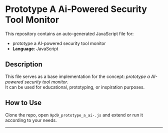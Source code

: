 # Prototype A Ai-Powered Security Tool Monitor

This repository contains an auto-generated JavaScript file for:

- prototype a AI-powered security tool monitor
- **Language**: JavaScript

## Description

This file serves as a base implementation for the concept: *prototype a AI-powered security tool monitor*.  
It can be used for educational, prototyping, or inspiration purposes.

## How to Use

Clone the repo, open `9pd9_prototype_a_ai-.js` and extend or run it according to your needs.

---


